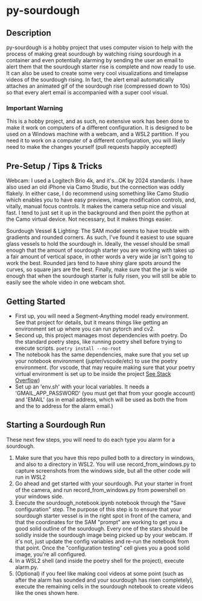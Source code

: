 # py-sourdough

## Description
py-sourdough is a hobby project that uses computer vision to help with the process of making great sourdough by watching rising sourdough in a container and even potentially alarming by sending the user an email to alert them that the sourdough starter rise is complete and now ready to use. It can also be used to create some very cool visualizations and timelapse videos of the sourdough rising.  In fact, the alert email automatically attaches an animated gif of the sourdough rise (compressed down to 10s) so that every alert email is accompanied with a super cool visual.

### Important Warning
This is a hobby project, and as such, no extensive work has been done to make it work on computers of a different configuration. It is designed to be used on a Windows machine with a webcam, and a WSL2 partition. If you need it to work on a computer of a different configuration, you will likely need to make the changes yourself (pull requests happily accepted!)

## Pre-Setup / Tips & Tricks

Webcam: I used a Logitech Brio 4k, and it's...OK by 2024 standards. I have also used an old iPhone via Camo Studio, but the connection was oddly flakely. In either case, I do recommend using something like Camo Studio which enables you to have easy previews, image modification controls, and, vitally, manual focus controls.  It makes the camera setup nice and visual fast. I tend to just set it up in the background and then point the python at the Camo virtual device. Not necessary, but it makes things easier.

Sourdough Vessel & Lighting: The SAM model seems to have trouble with gradients and rounded corners. As such, I've found it easiest to use square glass vessels to hold the sourdough in. Ideally, the vessel should be small enough that the amount of sourdough starter you are working with takes up a fair amount of vertical space, in other words a very wide jar isn't going to work the best. Rounded jars tend to have shiny glare spots around the curves, so square jars are the best. Finally, make sure that the jar is wide enough that when the sourdough starter is fully risen, you will still be able to easily see the whole video in one webcam shot. 

## Getting Started


* First up, you will need a Segment-Anything model ready environment. See that project for details, but it means things like getting an environment set up where you can run pytorch and cv2.
* Second up, this project manages most dependencies with poetry. Do the standard poetry steps, like running poetry shell before trying to execute scripts. `poetry install --no-root`
* The notebook has the same dependencies, make sure that you set up your notebook environment (jupter/vscode/etc) to use the poetry environment. (for vscode, that may require making sure that your poetry virtual environment is set up to be inside the project [See Stack Overflow](https://stackoverflow.com/questions/59882884/vscode-doesnt-show-poetry-virtualenvs-in-select-interpreter-option))
* Set up an 'env.sh' with your local variables. It needs a 'GMAIL_APP_PASSWORD' (you must get that from your google account) and 'EMAIL' (as in email address, which will be used as both the from and the to address for the alarm email.)

## Starting a Sourdough Run

These next few steps, you will need to do each type you alarm for a sourdough.  

1. Make sure that you have this repo pulled both to a directory in windows, and also to a directory in WSL2. You will use record_from_windows.py to capture screenshots from the windows side, but all the other code will run in WSL2
2.  Go ahead and get started with your sourdough. Put your starter in front of the camera, and run record_from_windows.py from powershell on your windows side.
3. Execute the sourdough_notebook.ipynb notebook through the "Save configuration" step.  The purpose of this step is to ensure that your sourdough starter vessel is in the right spot in front of the camera, and that the coordinates for the SAM "prompt" are working to get you a good solid outline of the sourdough. Every one of the stars should be solidly inside the sourdough image being picked up by your webcam.  If it's not, just update the config variables and re-run the notebook from that point. Once the "configuration testing" cell gives you a good solid image, you're all configured.
4. In a WSL2 shell (and inside the poetry shell for the project), execute alarm.py. 
5. (Optional) if you feel like making cool videos at some point (such as after the alarm has sounded and your sourdough has risen completely), execute the remaining cells in the sourdough notebook to create videos like the ones shown here.